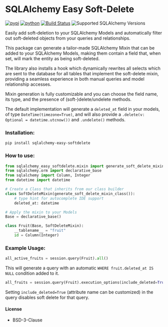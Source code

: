 # SQLAlchemy Easy Soft-Delete

[![pypi](https://img.shields.io/pypi/v/sqlalchemy-easy-softdelete.svg)](https://pypi.org/project/sqlalchemy-easy-softdelete/)
[![python](https://img.shields.io/pypi/pyversions/sqlalchemy-easy-softdelete.svg)](https://pypi.org/project/sqlalchemy-easy-softdelete/)
[![Build Status](https://github.com/flipbit03/sqlalchemy-easy-softdelete/actions/workflows/test_matrix.yml/badge.svg)](https://github.com/flipbit03/sqlalchemy-easy-softdelete/actions/workflows/test.yml)
![Supported SQLAlchemy Versions](https://img.shields.io/badge/SQLAlchemy-1.4%20%2F%202.0-brightgreen)

[//]: # ([![codecov]&#40;https://codecov.io/gh/flipbit03/sqlalchemy-easy-softdelete/branch/main/graphs/badge.svg&#41;]&#40;https://codecov.io/github/flipbit03/sqlalchemy-easy-softdelete&#41;)

Easily add soft-deletion to your SQLAlchemy Models and automatically filter out soft-deleted objects from your queries and relationships.

This package can generate a tailor-made SQLAlchemy Mixin that can be added to your SQLAlchemy Models, making them contain a field that, when set, will mark the entity as being soft-deleted.

The library also installs a hook which dynamically rewrites all selects which are sent to the database for all tables that implement the soft-delete mixin, providing a seamless experience in both manual queries and model relationship accesses.

Mixin generation is fully customizable and you can choose the field name, its type, and the presence of (soft-)delete/undelete methods.

The default implementation will generate a `deleted_at` field in your models, of type `DateTime(timezone=True)`, and will also provide a `.delete(v: Optional = datetime.utcnow())` and `.undelete()` methods.

### Installation:

```
pip install sqlalchemy-easy-softdelete
```

### How to use:

```py
from sqlalchemy_easy_softdelete.mixin import generate_soft_delete_mixin_class
from sqlalchemy.orm import declarative_base
from sqlalchemy import Column, Integer
from datetime import datetime

# Create a Class that inherits from our class builder
class SoftDeleteMixin(generate_soft_delete_mixin_class()):
    # type hint for autocomplete IDE support
    deleted_at: datetime

# Apply the mixin to your Models
Base = declarative_base()

class Fruit(Base, SoftDeleteMixin):
    __tablename__ = "fruit"
    id = Column(Integer)
```

### Example Usage:

```py
all_active_fruits = session.query(Fruit).all()
```
This will generate a query with an automatic `WHERE fruit.deleted_at IS NULL` condition added to it.

```py
all_fruits = session.query(Fruit).execution_options(include_deleted=True).all()
```
Setting `include_deleted=True` (attribute name can be customized) in the query disables soft delete for that query.

#### License

* BSD-3-Clause

[//]: # (* Documentation: <https://flipbit03.github.io/sqlalchemy-easy-softdelete>)
[//]: # (* GitHub: <https://github.com/flipbit03/sqlalchemy-easy-softdelete>)
[//]: # (* PyPI: <https://pypi.org/project/sqlalchemy-easy-softdelete/>)
